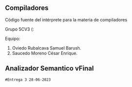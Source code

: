 ## Compiladores
Código fuente del intérprete para la materia de compiladores

Grupo 5CV3 (:

Equipo:

1) Oviedo Rubalcava Samuel Barush.
2) Saucedo Moreno César Enrique.

##  Analizador Semantico vFinal

    #Entrega 3 28-06-2023


